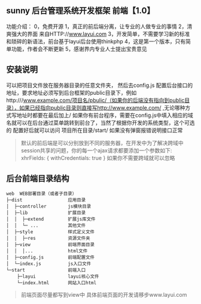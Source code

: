##  sunny 后台管理系统开发框架 前端【1.0】
功能介绍：
0，免费开源
1，真正的前后端分离，让专业的人做专业的事情
2，清爽强大的界面 来自HTTP://www.layui.com
3，开发简单，不需要学习新的标准和琐碎的新语法，前台基于layui后台使用thinkphp
4，这是第一个版本，只有简单功能，作者会不断更新
5，感谢界内专业人士提出宝贵意见
##  安装说明
可以把项目文件放在服务器目录的任意文件夹，
然后去config.js 配置后台接口的地址，要求地址必须写到后台框架的public目录下，例如http:///www.example.com/项目名/pbulic/（如果你的后端没有指向到public目录），如果已经指向public目录则直接写http://www.example.com/ ,无论哪种方式写地址时都要在最后加上/
如果你有前台程序，需要在config.js中填入相应的域名就可以在后台通过菜单跳转到前台了，当然了根据你开发的系统类型，这个可选的
配置好后就可以访问 项目所在目录/start/ 如果没有弹窗报错说明接口正常

> 默认的前后端是可以分别放到不同的服务器，在开发中为了解决跨域中session共享的问题，你的每一个ajax请求都要添加一个参数如下:
        xhrFields: {
           withCredentials: true
       }
>如果你不需要跨域就可以忽略
##  后台前端目录结构
    web  WEB部署目录（或者子目录）
    ├─dist                 应用目录
    │  ├─controller        js模块目录
    │  ├─lib               扩展目录
    │  │  ├─extend         扩展js库文件
    │  │  └─ ...           其他文件
    │  ├─style             样式定义文件
    │  │  ├─res            资源文件夹
    │  ├─view              前端界面目录
    │  │  │...             html文件
    │  ├─config.js         前端配置文件
    │  └─index.js          js入口文件
    └─start                前端入口
        ├─layui            layui核心文件
        └─index.html       网站入口html
 
> 前端页面尽量都写到view中
> 具体前端页面的开发请移步www.layui.com 
